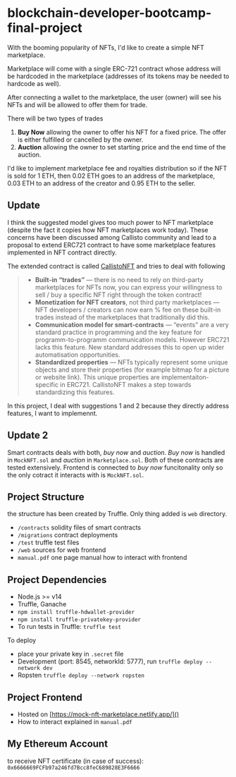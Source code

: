 # blockchain-developer-bootcamp-final-project
With the booming popularity of NFTs, I'd like to create a simple NFT marketplace.

Marketplace will come with a single ERC-721 contract whose address will be hardcoded in the marketplace (addresses of its tokens may be needed to hardcode as well).

After connecting a wallet to the marketplace, the user (owner) will see his NFTs and will be allowed to offer them for trade.

There will be two types of trades 

1. **Buy Now** allowing the owner to offer his NFT for a fixed price. The offer is either fulfilled or cancelled by the owner.  
2. **Auction** allowing the owner to set starting price and the end time of the auction.

I'd like to implement marketplace fee and royalties distribution so if the NFT is sold for 1 ETH, then 0.02 ETH goes to an address of the marketplace, 0.03 ETH to an address of the creator and 0.95 ETH to the seller.

## Update
I think the suggested model gives too much power to NFT marketplace (despite the fact it copies how NFT marketplaces work today). These concerns have been discussed among Callisto community and lead to a proposal to extend ERC721 contract to have some marketplace features implemented in NFT contract directly.

The extended contract is called [CallistoNFT](https://callisto.network/callistonft-advanced-standard/) and tries to deal with following

> - **Built-in “trades”** — there is no need to rely on third-party marketplaces for NFTs now, you can express your willingness to sell / buy a specific NFT right through the token contract!
> - **Monetization for NFT creators**, not third party marketplaces — NFT developers / creators can now earn % fee on these built-in trades instead of the marketplaces that traditionally did this.
> - **Communication model for smart-contracts** — “events” are a very standard practice in programming and the key feature for programm-to-programm communication models. However ERC721 lacks this feature. New standard addresses this to open up wider automatisation opportunities.
> - **Standardized properties** — NFTs typically represent some unique objects and store their properties (for example bitmap for a picture or website link). This unique properties are implementaiton-specific in ERC721. CallistoNFT makes a step towards standardizing this features.

In this project, I deal with suggestions 1 and 2 because they directly address features, I want to implemennt.

## Update 2
Smart contracts deals with both, *buy now* and *auction*. *Buy now* is handled in `MockNFT.sol` and *auction* in `Marketplace.sol`. Both of these contracts are tested extensively. Frontend is connected to *buy now* funcitonality only so the only cotract it interacts with is `MockNFT.sol`.

## Project Structure
the structure has been created by Truffle. Only thing added is `web` directory.

- `/contracts` solidity files of smart contracts
- `/migrations` contract deployments
- `/test` truffle test files
- `/web` sources for web frontend
- `manual.pdf` one page manual how to interact with frontend

## Project Dependencies
- Node.js >= v14
- Truffle, Ganache
- `npm install truffle-hdwallet-provider`
- `npm install truffle-privatekey-provider`
- To run tests in Truffle: `truffle test`

To deploy

- place your private key in `.secret` file
- Development (port: 8545, networkId: 5777), run `truffle deploy --network dev`
- Ropsten `truffle deploy --network ropsten`

## Project Frontend
- Hosted on [https://mock-nft-marketplace.netlify.app/]()
- How to interact explained in `manual.pdf`

## My Ethereum Account
to receive NFT certificate (in case of success): `0x6666669FCFb97a246fd7Bcc8feC689828E3F6666`